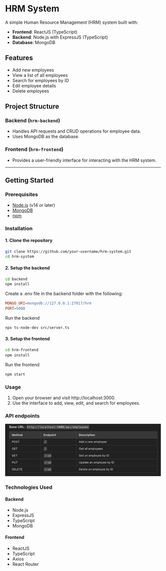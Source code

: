 # HRM System

A simple Human Resource Management (HRM) system built with:
- **Frontend**: ReactJS (TypeScript)
- **Backend**: Node.js with ExpressJS (TypeScript)
- **Database**: MongoDB

## Features
- Add new employees
- View a list of all employees
- Search for employees by ID
- Edit employee details
- Delete employees

## Project Structure
### Backend (`hrm-backend`)
- Handles API requests and CRUD operations for employee data.
- Uses MongoDB as the database.

### Frontend (`hrm-frontend`)
- Provides a user-friendly interface for interacting with the HRM system.

---

## Getting Started

### Prerequisites
- [Node.js](https://nodejs.org/) (v14 or later)
- [MongoDB](https://www.mongodb.com/)
- [npm](https://www.npmjs.com/)

### Installation

#### 1. Clone the repository
```bash
git clone https://github.com/your-username/hrm-system.git
cd hrm-system
```

#### 2. Setup the backend
```bash
cd backend
npm install
```

Create a .env file in the backend folder with the following:
```makefile
MONGO_URI=mongodb://127.0.0.1:27017/hrm
PORT=5000
```

Run the backend
```bash
npx ts-node-dev src/server.ts
```

#### 3. Setup the frontend
```bash
cd hrm-frontend
npm install
```

Run the frontend
```bash
npm start
```

### Usage
1. Open your browser and visit http://localhost:3000.
2. Use the interface to add, view, edit, and search for employees.

### API endpoints
![alt text](image.png)

### Technologies Used
#### Backend
- Node.js
- ExpressJS
- TypeScript
- MongoDB

#### Frontend
- ReactJS
- TypeScript
- Axios
- React Router